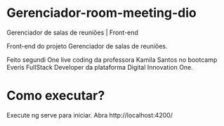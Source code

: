# Gerenciador-room-meeting-dio
Gerenciador de salas de reuniões | Front-end


Front-end do projeto Gerenciador de salas de reuniões.

Feito segundi One live coding da professora Kamila Santos no bootcamp Everis FullStack Developer da plataforma Digital Innovation One.



# Como executar?

Execute ng serve para iniciar. Abra http://localhost:4200/
